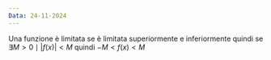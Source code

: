 ```yaml
---
Data: 24-11-2024
---
```

Una funzione è limitata se è limitata superiormente e inferiormente quindi se $\exists M>0\mid |f(x)|<M$ quindi $-M<f(x)<M$
